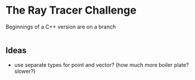 # The Ray Tracer Challenge

Beginnings of a C++ version are on a branch

```
```
## Ideas
- use separate types for point and vector? (how much more boiler plate? slower?)

